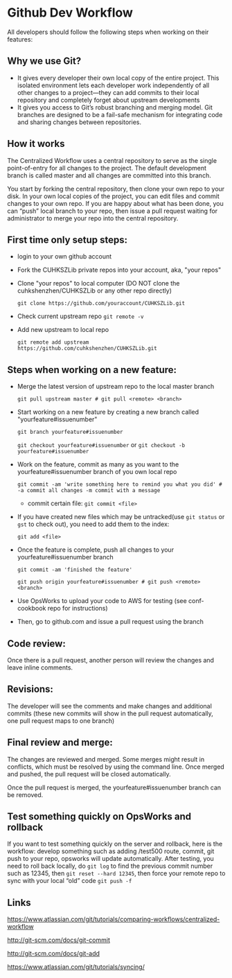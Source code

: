 # Github Dev Workflow
All developers should follow the following steps when working on their features:
## Why we use Git?
- It gives every developer their own local copy of the entire project. This isolated environment lets each developer work independently of all other changes to a project—they can add commits to their local repository and completely forget about upstream developments
- It gives you access to Git’s robust branching and merging model. Git branches are designed to be a fail-safe mechanism for integrating code and sharing changes between repositories.
## How it works
The Centralized Workflow uses a central repository to serve as the single point-of-entry for all changes to the project. The default development branch is called master and all changes are committed into this branch.

You start by forking the central repository, then clone your own repo to your disk. In your own local copies of the project, you can edit files and commit changes to your own repo. If you are happy about what has been done, you can “push” local branch to your repo, then issue a pull request waiting for administrator to merge your repo into the central repository.
## First time only setup steps:
- login to your own github account
- Fork the CUHKSZLib private repos into your account, aka, "your repos"
- Clone "your repos" to local computer (DO NOT clone the cuhkshenzhen/CUHKSZLib or any other repo directly)

  `git clone https://github.com/youraccount/CUHKSZLib.git`

- Check current upstream repo `git remote -v`
- Add new upstream to local repo

  `git remote add upstream https://github.com/cuhkshenzhen/CUHKSZLib.git`

## Steps when working on a new feature:
- Merge the latest version of upstream repo to the local master branch

  `git pull upstream master # git pull <remote> <branch>`
- Start working on a new feature by creating a new branch called "yourfeature#issuenumber"

  `git branch yourfeature#issuenumber`

  `git checkout yourfeature#issuenumber`
  or
  `git checkout -b yourfeature#issuenumber`

- Work on the feature, commit as many as you want to the yourfeature#issuenumber branch of you own local repo

  `git commit -am 'write something here to remind you what you did' # -a commit all changes -m commit with a message`
  * commit certain file: `git commit <file>`

- If you have created new files which may be untracked(use `git status` or `gst` to check out), you need to add them to the index:

  `git add <file>`

- Once the feature is complete, push all changes to your yourfeature#issuenumber branch

  `git commit -am 'finished the feature'`

  `git push origin yourfeature#issuenumber # git push <remote> <branch>`

- Use OpsWorks to upload your code to AWS for testing (see conf-cookbook repo for instructions)

- Then, go to github.com and issue a pull request using the branch

## Code review:
Once there is a pull request, another person will review the changes and leave inline comments.

## Revisions:
The developer will see the comments and make changes and additional commits (these new commits will show in the pull request automatically, one pull request maps to one branch)

## Final review and merge:
The changes are reviewed and merged. Some merges might result in conflicts, which must be resolved by using the command line. Once merged and pushed, the pull request will be closed automatically.

Once the pull request is merged, the yourfeature#issuenumber branch can be removed.

## Test something quickly on OpsWorks and rollback

If you want to test something quickly on the server and rollback, here is the workflow: develop something such as adding /test500 route, commit, git push to your repo, opsworks will update automatically. After testing, you need to roll back locally, do `git log` to find the previous commit number such as 12345, then `git reset --hard 12345`, then force your remote repo to sync with your local “old” code `git push -f`

## Links
https://www.atlassian.com/git/tutorials/comparing-workflows/centralized-workflow

http://git-scm.com/docs/git-commit

http://git-scm.com/docs/git-add

https://www.atlassian.com/git/tutorials/syncing/
